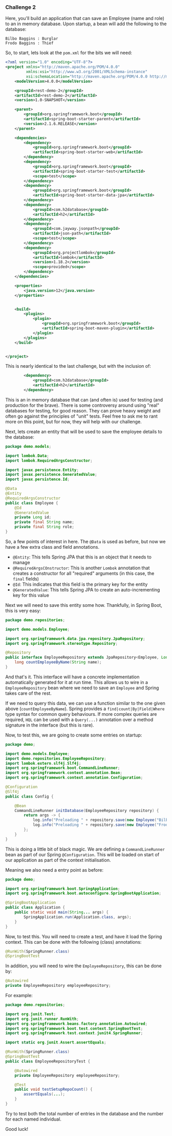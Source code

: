 ### Challenge 2

Here, you'll build an application that can save an Employee (name and role) to an in memory database. 
Upon startup, a bean will add the following to the database:
```
Bilbo Baggins : Burglar
Frodo Baggins : Thief
```

So, to start, lets look at the `pom.xml` for the bits we will need:

```xml
<?xml version="1.0" encoding="UTF-8"?>
<project xmlns="http://maven.apache.org/POM/4.0.0"
         xmlns:xsi="http://www.w3.org/2001/XMLSchema-instance"
         xsi:schemaLocation="http://maven.apache.org/POM/4.0.0 http://maven.apache.org/xsd/maven-4.0.0.xsd">
    <modelVersion>4.0.0</modelVersion>

    <groupId>rest-demo-2</groupId>
    <artifactId>rest-demo-2</artifactId>
    <version>1.0-SNAPSHOT</version>

    <parent>
        <groupId>org.springframework.boot</groupId>
        <artifactId>spring-boot-starter-parent</artifactId>
        <version>2.1.6.RELEASE</version>
    </parent>

    <dependencies>
        <dependency>
            <groupId>org.springframework.boot</groupId>
            <artifactId>spring-boot-starter-web</artifactId>
        </dependency>
        <dependency>
            <groupId>org.springframework.boot</groupId>
            <artifactId>spring-boot-starter-test</artifactId>
            <scope>test</scope>
        </dependency>
        <dependency>
            <groupId>org.springframework.boot</groupId>
            <artifactId>spring-boot-starter-data-jpa</artifactId>
        </dependency>
        <dependency>
            <groupId>com.h2database</groupId>
            <artifactId>h2</artifactId>
        </dependency>
        <dependency>
            <groupId>com.jayway.jsonpath</groupId>
            <artifactId>json-path</artifactId>
            <scope>test</scope>
        </dependency>
        <dependency>
            <groupId>org.projectlombok</groupId>
            <artifactId>lombok</artifactId>
            <version>1.18.2</version>
            <scope>provided</scope>
        </dependency>
    </dependencies>

    <properties>
        <java.version>12</java.version>
    </properties>


    <build>
        <plugins>
            <plugin>
                <groupId>org.springframework.boot</groupId>
                <artifactId>spring-boot-maven-plugin</artifactId>
            </plugin>
        </plugins>
    </build>


</project>
```

This is nearly identical to the last challenge, but with the inclusion of:

```xml
        <dependency>
            <groupId>com.h2database</groupId>
            <artifactId>h2</artifactId>
        </dependency>
```

This is an in memory database that can (and often is) used for testing (and production for the brave). There is some 
controversy around using "real" databases for testing, for good reason. They can prove heavy weight and often go against
the principles of "unit" tests. Feel free to ask me to rant more on this point, but for now, they will help with our challenge.

Next, lets create an entity that will be used to save the employee details to the database:

```java
package demo.models;

import lombok.Data;
import lombok.RequiredArgsConstructor;

import javax.persistence.Entity;
import javax.persistence.GeneratedValue;
import javax.persistence.Id;

@Data
@Entity
@RequiredArgsConstructor
public class Employee {
    @Id
    @GeneratedValue
    private Long id;
    private final String name;
    private final String role;
}
```

So, a few points of interest in here. The `@Data` is used as before, but now we have a few extra class and
field annotations.

* `@Entity`: This tells Spring JPA that this is an object that it needs to manage
* `@RequiredArgsCOnstructor`: This is another `Lombok` annotation that creates a constructor
 for all "required" arguments (in this case, the `final` fields)
* `@Id`: This indicates that this field is the primary key for the entity
* `@GeneratedValue`: This tells Spring JPA to create an auto-incrementing key for this value

Next we will need to save this entity some how. Thankfully, in Spring Boot, this is very easy:

```java
package demo.repositories;

import demo.models.Employee;

import org.springframework.data.jpa.repository.JpaRepository;
import org.springframework.stereotype.Repository;

@Repository
public interface EmployeeRepository extends JpaRepository<Employee, Long> {
    long countEmployeeByName(String name);
}
```

And that's it. This interface will have a concrete implementation automatically generated for it at run time.
This allows us to wire in a `EmployeeRepository` bean where we need to save an `Employee` and Spring takes care
of the rest.

If we need to query this data, we can use a function similar to the one given above (`countEmployeeByName`).
Spring provides a `find|count|By|Field|Where` type syntax for common query behaviours. If more complex
queries are required, `HQL` can be used with a `Query(...)` annotation over a method signature in 
the interface (but this is rare). 

Now, to test this, we are going to create some entries on startup:

```java
package demo;

import demo.models.Employee;
import demo.repositories.EmployeeRepository;
import lombok.extern.slf4j.Slf4j;
import org.springframework.boot.CommandLineRunner;
import org.springframework.context.annotation.Bean;
import org.springframework.context.annotation.Configuration;

@Configuration
@Slf4j
public class Config {

    @Bean
    CommandLineRunner initDatabase(EmployeeRepository repository) {
        return args -> {
            log.info("Preloading " + repository.save(new Employee("Bilbo Baggins", "burglar")));
            log.info("Preloading " + repository.save(new Employee("Frodo Baggins", "thief")));
        };
    }
}
```

This is doing a little bit of black magic. We are defining a `CommandLineRunner` bean as part of our Spring
`@Configuration`. This will be loaded on start of our application as part of the context initialisation.

Meaning we also need a entry point as before:

```java
package demo;

import org.springframework.boot.SpringApplication;
import org.springframework.boot.autoconfigure.SpringBootApplication;

@SpringBootApplication
public class Application {
    public static void main(String... args) {
        SpringApplication.run(Application.class, args);
    }
}
```

Now, to test this. You will need to create a test, and have it load the Spring context. This can be done with
the following (class) annotations:

```java
@RunWith(SpringRunner.class)
@SpringBootTest
```

In addition, you will need to wire the `EmployeeRepository`, this can be done by:

```java
@Autowired
private EmployeeRepository employeeRepository;
```
 
For example:

```java
package demo.repositories;

import org.junit.Test;
import org.junit.runner.RunWith;
import org.springframework.beans.factory.annotation.Autowired;
import org.springframework.boot.test.context.SpringBootTest;
import org.springframework.test.context.junit4.SpringRunner;

import static org.junit.Assert.assertEquals;

@RunWith(SpringRunner.class)
@SpringBootTest
public class EmployeeRepositoryTest {

    @Autowired
    private EmployeeRepository employeeRepository;

    @Test
    public void testSetupRepoCount() {
        assertEquals(...);
    }
}
```
Try to test both the total number of entries in the database and the number for each named individual.

Good luck!
